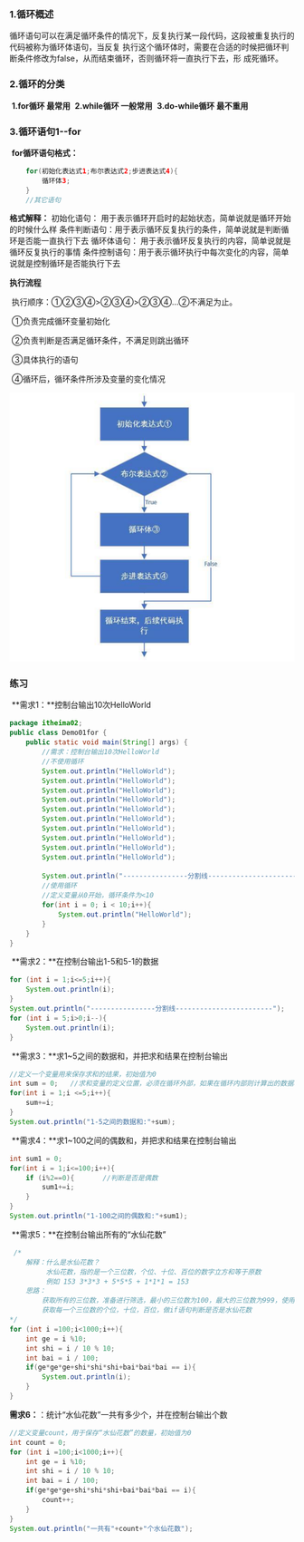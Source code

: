 ### 1.循环概述

​		循环语句可以在满足循环条件的情况下，反复执行某一段代码，这段被重复执行的代码被称为循环体语句，当反复 执行这个循环体时，需要在合适的时候把循环判断条件修改为false，从而结束循环，否则循环将一直执行下去，形 成死循环。

### 2.循环的分类

​		**1.for循环           	最常用**
​		**2.while循环         一般常用**
​		**3.do-while循环      最不重用**

### 3.循环语句1--for

​	**for循环语句格式：**

```java
    for(初始化表达式1;布尔表达式2;步进表达式4){
        循环体3;
    }
    //其它语句
```

**格式解释：**
    	初始化语句： 用于表示循环开启时的起始状态，简单说就是循环开始的时候什么样
    	条件判断语句：用于表示循环反复执行的条件，简单说就是判断循环是否能一直执行下去
    	循环体语句： 用于表示循环反复执行的内容，简单说就是循环反复执行的事情
  	  条件控制语句：用于表示循环执行中每次变化的内容，简单说就是控制循环是否能执行下去

**执行流程**

​	执行顺序：①②③④>②③④>②③④…②不满足为止。

​	①负责完成循环变量初始化 

​	②负责判断是否满足循环条件，不满足则跳出循环 

​	③具体执行的语句

​	④循环后，循环条件所涉及变量的变化情况

![23-1](.\img\23-1.jpg)

### 练习

​	**需求1：**控制台输出10次HelloWorld

```java
package itheima02;
public class Demo01for {
    public static void main(String[] args) {
        //需求：控制台输出10次HelloWorld
        //不使用循环
        System.out.println("HelloWorld");
        System.out.println("HelloWorld");
        System.out.println("HelloWorld");
        System.out.println("HelloWorld");
        System.out.println("HelloWorld");
        System.out.println("HelloWorld");
        System.out.println("HelloWorld");
        System.out.println("HelloWorld");
        System.out.println("HelloWorld");
        System.out.println("HelloWorld");

        System.out.println("----------------分割线------------------------");
        //使用循环
        //定义变量从0开始，循环条件为<10
        for(int i = 0; i < 10;i++){
            System.out.println("HelloWorld");
        }
    }
}
```

​	**需求2：**在控制台输出1-5和5-1的数据

```java
for (int i = 1;i<=5;i++){
    System.out.println(i);
}
System.out.println("----------------分割线------------------------");
for (int i = 5;i>0;i--){
    System.out.println(i);
}
```

​	**需求3：**求1~5之间的数据和，并把求和结果在控制台输出

```java
//定义一个变量用来保存求和的结果，初始值为0
int sum = 0;   //求和变量的定义位置，必须在循环外部，如果在循环内部则计算出的数据将是错误的
for(int i = 1;i <=5;i++){
    sum+=i;
}
System.out.println("1-5之间的数据和:"+sum);
```

​	**需求4：**求1~100之间的偶数和，并把求和结果在控制台输出

```java
int sum1 = 0;
for(int i = 1;i<=100;i++){
    if (i%2==0){       //判断是否是偶数
        sum1+=i;
    }
}
System.out.println("1-100之间的偶数和:"+sum1);
```

​	**需求5：**在控制台输出所有的“水仙花数”

```java
 /*
 	解释：什么是水仙花数？
         水仙花数，指的是一个三位数，个位、十位、百位的数字立方和等于原数
         例如 153 3*3*3 + 5*5*5 + 1*1*1 = 153
    思路：
        获取所有的三位数，准备进行筛选，最小的三位数为100，最大的三位数为999，使用for循环获取
        获取每一个三位数的个位，十位，百位，做if语句判断是否是水仙花数
*/
for (int i =100;i<1000;i++){
    int ge = i %10;
    int shi = i / 10 % 10;
    int bai = i / 100;
    if(ge*ge*ge+shi*shi*shi+bai*bai*bai == i){
        System.out.println(i);
    }
}
```

​	**需求6：**：统计“水仙花数”一共有多少个，并在控制台输出个数

```java
//定义变量count，用于保存“水仙花数”的数量，初始值为0
int count = 0;
for (int i =100;i<1000;i++){
    int ge = i %10;
    int shi = i / 10 % 10;
    int bai = i / 100;
    if(ge*ge*ge+shi*shi*shi+bai*bai*bai == i){
        count++;
    }
}
System.out.println("一共有"+count+"个水仙花数");
```